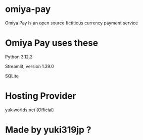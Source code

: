 # omiya-pay
Omiya Pay is an open source fictitious currency payment service


# Omiya Pay uses these

Python 3.12.3

Streamlit, version 1.39.0

SQLite

# Hosting Provider

yukiworlds.net (Official)

# Made by yuki319jp ?
